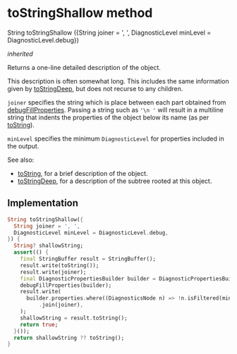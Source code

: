 


# toStringShallow method








String toStringShallow
({String joiner = ', ', DiagnosticLevel minLevel = DiagnosticLevel.debug})

_<span class="feature">inherited</span>_



<p>Returns a one-line detailed description of the object.</p>
<p>This description is often somewhat long. This includes the same
information given by <a href="../../zego_uikit_prebuilt_live_audio_room/ZegoLeaveButton/toStringDeep.md">toStringDeep</a>, but does not recurse to any children.</p>
<p><code>joiner</code> specifies the string which is place between each part obtained
from <a href="../../zego_uikit_prebuilt_live_audio_room/ZegoLeaveButton/debugFillProperties.md">debugFillProperties</a>. Passing a string such as <code>'\n '</code> will result
in a multiline string that indents the properties of the object below its
name (as per <a href="../../zego_uikit_prebuilt_live_audio_room/ZegoLeaveButton/toString.md">toString</a>).</p>
<p><code>minLevel</code> specifies the minimum <code>DiagnosticLevel</code> for properties included
in the output.</p>
<p>See also:</p>
<ul>
<li><a href="../../zego_uikit_prebuilt_live_audio_room/ZegoLeaveButton/toString.md">toString</a>, for a brief description of the object.</li>
<li><a href="../../zego_uikit_prebuilt_live_audio_room/ZegoLeaveButton/toStringDeep.md">toStringDeep</a>, for a description of the subtree rooted at this object.</li>
</ul>



## Implementation

```dart
String toStringShallow({
  String joiner = ', ',
  DiagnosticLevel minLevel = DiagnosticLevel.debug,
}) {
  String? shallowString;
  assert(() {
    final StringBuffer result = StringBuffer();
    result.write(toString());
    result.write(joiner);
    final DiagnosticPropertiesBuilder builder = DiagnosticPropertiesBuilder();
    debugFillProperties(builder);
    result.write(
      builder.properties.where((DiagnosticsNode n) => !n.isFiltered(minLevel))
          .join(joiner),
    );
    shallowString = result.toString();
    return true;
  }());
  return shallowString ?? toString();
}
```







